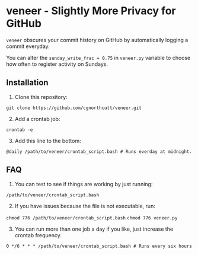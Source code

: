 # veneer - Slightly More Privacy for GitHub

`veneer` obscures your commit history on GitHub by automatically logging a commit everyday.

You can alter the `sunday_write_frac = 0.75`  in `veneer.py` variable to choose how often to register activity on Sundays.

## Installation

1. Clone this repository:

`git clone https://github.com/cgnorthcutt/veneer.git`

2. Add a crontab job:

`crontab -e`

3. Add this line to the bottom:

`@daily /path/to/veneer/crontab_script.bash # Runs everday at midnight.` 

## FAQ

1. You can test to see if things are working by just running:

`/path/to/veneer/crontab_script.bash`

2. If you have issues because the file is not executable, run:

`chmod 776 /path/to/veneer/crontab_script.bash`
`chmod 776 veneer.py`

3. You can run more than one job a day if you like, just increase the crontab frequency.

`0 */6 * * * /path/to/veneer/crontab_script.bash # Runs every six hours`
